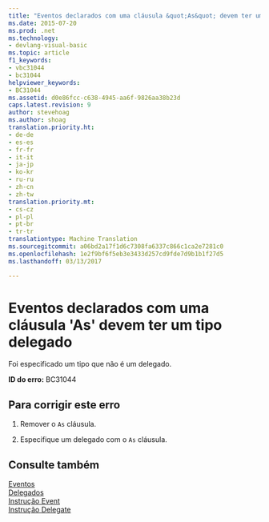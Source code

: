 ```yaml
---
title: "Eventos declarados com uma cláusula &quot;As&quot; devem ter um tipo delegado | Documentos do Microsoft"
ms.date: 2015-07-20
ms.prod: .net
ms.technology:
- devlang-visual-basic
ms.topic: article
f1_keywords:
- vbc31044
- bc31044
helpviewer_keywords:
- BC31044
ms.assetid: d0e86fcc-c638-4945-aa6f-9826aa38b23d
caps.latest.revision: 9
author: stevehoag
ms.author: shoag
translation.priority.ht:
- de-de
- es-es
- fr-fr
- it-it
- ja-jp
- ko-kr
- ru-ru
- zh-cn
- zh-tw
translation.priority.mt:
- cs-cz
- pl-pl
- pt-br
- tr-tr
translationtype: Machine Translation
ms.sourcegitcommit: a06bd2a17f1d6c7308fa6337c866c1ca2e7281c0
ms.openlocfilehash: 1e2f9bf6f5eb3e3433d257cd9fde7d9b1b1f27d5
ms.lasthandoff: 03/13/2017

---
```

# <a name="events-declared-with-an-39as39-clause-must-have-a-delegate-type"></a>Eventos declarados com uma cláusula 'As' devem ter um tipo delegado
Foi especificado um tipo que não é um delegado.  
  
 **ID do erro:** BC31044  
  
## <a name="to-correct-this-error"></a>Para corrigir este erro  
  
1.  Remover o `As` cláusula.  
  
2.  Especifique um delegado com o `As` cláusula.  
  
## <a name="see-also"></a>Consulte também  
 [Eventos](../../visual-basic/programming-guide/language-features/events/index.md)   
 [Delegados](../../visual-basic/programming-guide/language-features/delegates/index.md)   
 [Instrução Event](../../visual-basic/language-reference/statements/event-statement.md)   
 [Instrução Delegate](../../visual-basic/language-reference/statements/delegate-statement.md)
